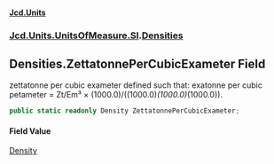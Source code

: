 #### [Jcd.Units](index.md 'index')
### [Jcd.Units.UnitsOfMeasure.SI](Jcd.Units.UnitsOfMeasure.SI.md 'Jcd.Units.UnitsOfMeasure.SI').[Densities](Densities.md 'Jcd.Units.UnitsOfMeasure.SI.Densities')

## Densities.ZettatonnePerCubicExameter Field

zettatonne per cubic exameter defined such that: exatonne per cubic petameter = Zt/Em³ ×
(1000.0)/((1000.0)*(1000.0)*(1000.0)).

```csharp
public static readonly Density ZettatonnePerCubicExameter;
```

#### Field Value
[Density](Density.md 'Jcd.Units.UnitTypes.Density')